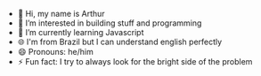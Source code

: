 - 👋 Hi, my name is Arthur
- 👀 I’m interested in building stuff and programming 
- 🌱 I’m currently learning Javascript 
- 🌐 I'm from Brazil but I can understand english perfectly 
- 😄 Pronouns: he/him
- ⚡ Fun fact: I try to always look for the bright side of the problem 
